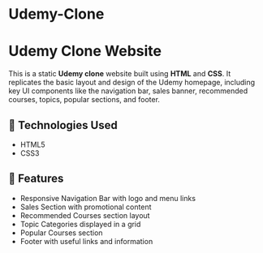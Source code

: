 # Udemy-Clone
# Udemy Clone Website

This is a static **Udemy clone** website built using **HTML** and **CSS**. It replicates the basic layout and design of the Udemy homepage, including key UI components like the navigation bar, sales banner, recommended courses, topics, popular sections, and footer.

## 🔧 Technologies Used

- HTML5  
- CSS3  

## 🚀 Features

- Responsive Navigation Bar with logo and menu links  
- Sales Section with promotional content  
- Recommended Courses section layout  
- Topic Categories displayed in a grid  
- Popular Courses section  
- Footer with useful links and information  



